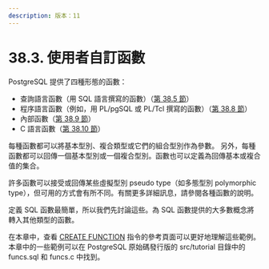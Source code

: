 ```yaml
---
description: 版本：11
---
```


# 38.3. 使用者自訂函數

PostgreSQL 提供了四種形態的函數：

* 查詢語言函數（用 SQL 語言撰寫的函數）（[第 38.5 節](37.5.-function-overloading.md)）
* 程序語言函數（例如，用 PL/pgSQL 或 PL/Tcl 撰寫的函數）（[第 38.8 節](procedural-language-functions.md)）
* 內部函數（[第 38.9 節](internal-functions.md)）
* C 語言函數（[第 38.10 節](c-language-functions.md)）

每種函數都可以將基本型別、複合類型或它們的組合型別作為參數。 另外，每種函數都可以回傳一個基本型別或一個複合型別。函數也可以定義為回傳基本或複合值的集合。

許多函數可以接受或回傳某些虛擬型別 pseudo type（如多態型別 polymorphic type），但可用的方式會有所不同。有關更多詳細訊息，請參閱各種函數的說明。

定義 SQL 函數最簡單，所以我們先討論這些。為 SQL 函數提供的大多數概念將轉入其他類型的函數。

在本章中，查看 [CREATE FUNCTION](../../reference/sql-commands/create-function.md) 指令的參考頁面可以更好地理解這些範例。本章中的一些範例可以在 PostgreSQL 原始碼發行版的 src/tutorial 目錄中的 funcs.sql 和 funcs.c 中找到。

